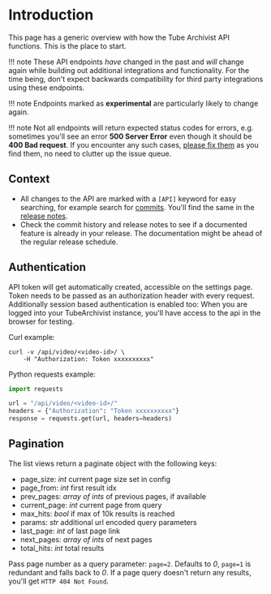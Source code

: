 # Introduction

This page has a generic overview with how the Tube Archivist API functions. This is the place to start.

!!! note
    These API endpoints *have* changed in the past and *will* change again while building out additional integrations and functionality. For the time being, don't expect backwards compatibility for third party integrations using these endpoints.

!!! note
	Endpoints marked as **experimental** are particularly likely to change again.

!!! note
    Not all endpoints will return expected status codes for errors, e.g. sometimes you'll see an error **500 Server Error** even though it should be **400 Bad request**. If you encounter any such cases, [please fix them](https://github.com/tubearchivist/tubearchivist/blob/master/CONTRIBUTING.md#how-to-make-a-pull-request) as you find them, no need to clutter up the issue queue.

## Context
- All changes to the API are marked with a `[API]` keyword for easy searching, for example search for [commits](https://github.com/tubearchivist/tubearchivist/search?o=desc&q=%5Bapi%5D&s=committer-date&type=commits). You'll find the same in the [release notes](https://github.com/tubearchivist/tubearchivist/releases).
- Check the commit history and release notes to see if a documented feature is already in your release. The documentation might be ahead of the regular release schedule.

## Authentication
API token will get automatically created, accessible on the settings page. Token needs to be passed as an authorization header with every request. Additionally session based authentication is enabled too: When you are logged into your TubeArchivist instance, you'll have access to the api in the browser for testing.

Curl example:
```shell
curl -v /api/video/<video-id>/ \
    -H "Authorization: Token xxxxxxxxxx"
```

Python requests example:
```python
import requests

url = "/api/video/<video-id>/"
headers = {"Authorization": "Token xxxxxxxxxx"}
response = requests.get(url, headers=headers)
```

## Pagination
The list views return a paginate object with the following keys:

  - page_size: *int* current page size set in config
  - page_from: *int* first result idx
  - prev_pages: *array of ints* of previous pages, if available
  - current_page: *int* current page from query
  - max_hits: *bool* if max of 10k results is reached
  - params: *str* additional url encoded query parameters
  - last_page: *int* of last page link
  - next_pages: *array of ints* of next pages
  - total_hits: *int* total results

Pass page number as a query parameter: `page=2`. Defaults to *0*, `page=1` is redundant and falls back to *0*. If a page query doesn't return any results, you'll get `HTTP 404 Not Found`.
